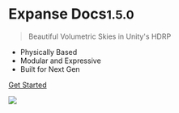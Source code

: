 <!-- _coverpage.md -->

<!-- TODO (LOGO): ![logo](_media/icon.svg) -->

# Expanse Docs<small>1.5.0</small>

> Beautiful Volumetric Skies in Unity's HDRP

- Physically Based
- Modular and Expressive
- Built for Next Gen

[Get Started](#expanse-documentation)

![](img/1-4-0/beauclair.jpg)